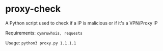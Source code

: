 # proxy-check
A Python script used to check if a IP is malicious or if it's a VPN/Proxy IP

Requirements: `cymruwhois, requests`

Usage: `python3 proxy.py 1.1.1.1`
